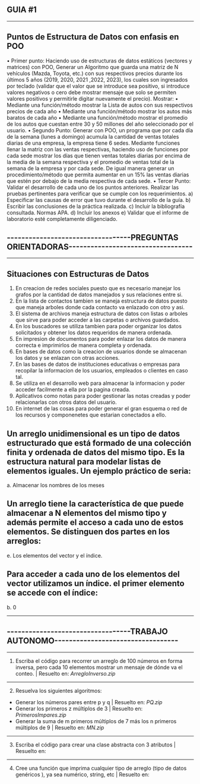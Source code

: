 ## GUIA #1
**********************************************************************************************************************
## Puntos de Estructura de Datos con enfasis en POO
•  Primer punto: 
Haciendo uso de estructuras de datos estáticos (vectores y matrices) con POO, Generar un
Algoritmo que guarda una matriz de N vehículos (Mazda, Toyota, etc.) con sus respectivos precios
durante los últimos 5 años (2019, 2020, 2021 ,2022, 2023), los cuales son ingresados por teclado
(validar que el valor que se introduce sea positivo, si introduce valores negativos o cero debe mostrar
mensaje que solo se permiten valores positivos y permitirle digitar nuevamente el precio). Mostrar:
• Mediante una función/método mostrar la Lista de autos con sus respectivos precios de cada año
• Mediante una función/método mostrar los autos más baratos de cada año
• Mediante una función/método mostrar el promedio de los autos que cuestan entre 30 y 50
millones del año seleccionado por el usuario.
•  Segundo Punto: 
Generar con POO, un programa que por cada día de la semana (lunes a domingo) acumula la
cantidad de ventas totales diarias de una empresa, la empresa tiene 6 sedes. Mediante funciones
llenar la matriz con las ventas respectivas, haciendo uso de funciones por cada sede mostrar los días
que tienen ventas totales diarias por encima de la media de la semana respectiva y el promedio de
ventas total de la semana de la empresa y por cada sede. De igual manera generar un
procedimiento/método que permita aumentar en un 15% las ventas diarias que estén por debajo de la
media respectiva de cada sede.
•  Tercer Punto:
Validar el desarrollo de cada uno de los puntos anteriores. Realizar las pruebas pertinentes para
verificar que se cumple con los requerimientos.
a) Especificar las causas de error que tuvo durante el desarrollo de la guía.
b) Escribir las conclusiones de la práctica realizada.
c) Incluir la bibliografía consultada. Normas APA.
d) Incluir los anexos
e) Validar que el informe de laboratorio esté completamente diligenciado.

## ----------------------------------PREGUNTAS ORIENTADORAS----------------------------------

**********************************************************************************************************************
## Situaciones con Estructuras de Datos
1. En creacion de redes sociales puesto que es necesario manejar los grafos por la cantidad de datos manejados y sus relaciones entre si.
2. En la lista de contactos tambien se maneja estructura de datos puesto que maneja arboles donde cada contacto va enlazado con otro y asi.
3. El sistema de archivos maneja estructura de datos con listas o arboles que sirve para poder acceder a las carpetas o archivos guardados.
4. En los buscadores se utiliza tambien para poder organizar los datos solicitados y obtener los datos requeridos de manera ordenada.
5. En impresion de documentos para poder enlazar los datos de manera correcta e imprimirlos de manera completa y ordenada.
6. En bases de datos como la creacion de usuarios donde se almacenan los datos y se enlazan con otras acciones.
7. En las bases de datos de instituciones educativas o empresas para recopilar la informacion de los usuarios, empleados o clientes en caso tal.
8. Se utiliza en el desarrollo web para almacenar la informacion y poder acceder facilmente a ella por la pagina creada.
9. Aplicativos como notas para poder gestionar las notas creadas y poder relacionarlas con otros datos del usuario.
10. En internet de las cosas para poder generar el gran esquema o red de los recursos y componenetes que estarian conectados a ello.

## Un arreglo unidimensional es un tipo de datos estructurado que está formado de una colección finita y ordenada de datos del mismo tipo. Es la estructura natural para modelar listas de elementos iguales. Un ejemplo práctico de seria:

 a. Almacenar los nombres de los meses

## Un arreglo tiene la característica de que puede almacenar a N elementos del mismo tipo y además permite el acceso a cada uno de estos elementos. Se distinguen dos partes en los arreglos:

 e. Los elementos del vector y el índice.

## Para acceder a cada uno de los elementos del vector utilizamos un índice. el primer elemento se accede con el índice:

 b. 0
**********************************************************************************************************************
##      ----------------------------------TRABAJO AUTONOMO----------------------------------
**********************************************************************************************************************
1. Escriba el código para recorrer un arreglo de 100 números en forma inversa, pero cada 10
elementos mostrar un mensaje de dónde va el conteo.
| Resuelto en: _ArregloInverso.zip_
**********************************************************************************************************************
2. Resuelva los siguientes algoritmos:
- Generar los números pares entre p y q
| Resuelto en: _PQ.zip_
- Generar los primeros z múltiplos de 3
| Resuelto en: _PrimerosImpares.zip_
- Generar la suma de m primeros múltiplos de 7 más los n primeros múltiplos de 9
| Resuelto en: _MN.zip_
**********************************************************************************************************************
3. Escriba el código para crear una clase abstracta con 3 atributos | Resuelto en: 
**********************************************************************************************************************
4. Cree una función que imprima cualquier tipo de arreglo (tipo de datos genéricos <T>), ya sea
numérico, string, etc | Resuelto en: 
